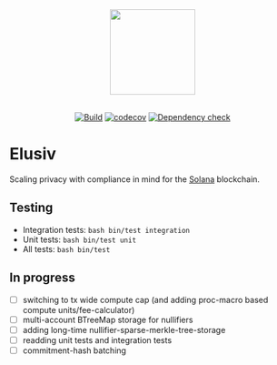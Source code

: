 <div align="center">
    <img src="https://github.com/elusiv-privacy/.github/blob/main/profile/elusiv.svg" width="150"/>
</div>

<br/>

<div align="center">

[![Build](https://github.com/elusiv-privacy/elusiv/actions/workflows/test.yaml/badge.svg)](https://github.com/elusiv-privacy/elusiv/actions/workflows/test.yaml)
[![codecov](https://codecov.io/gh/elusiv-privacy/elusiv/branch/master/graph/badge.svg?token=E6EBAGCE0M)](https://codecov.io/gh/elusiv-privacy/elusiv)
[![Dependency check](https://github.com/elusiv-privacy/elusiv/actions/workflows/audit.yaml/badge.svg)](https://github.com/elusiv-privacy/elusiv/actions/workflows/audit.yaml)

</div>

# Elusiv
Scaling privacy with compliance in mind for the [Solana](https://github.com/solana-labs/solana) blockchain.

## Testing
- Integration tests: `bash bin/test integration`
- Unit tests: `bash bin/test unit`
- All tests: `bash bin/test`

## In progress
- [ ] switching to tx wide compute cap (and adding proc-macro based compute units/fee-calculator)
- [ ] multi-account BTreeMap storage for nullifiers
- [ ] adding long-time nullifier-sparse-merkle-tree-storage
- [ ] readding unit tests and integration tests
- [ ] commitment-hash batching